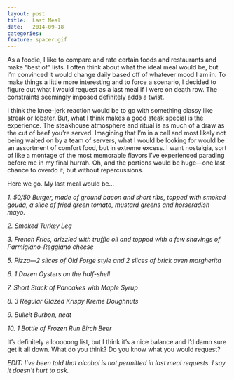 ```yaml
---
layout: post
title:  Last Meal
date:   2014-09-18
categories:
feature: spacer.gif
---
```

As a foodie, I like to compare and rate certain foods and restaurants and make “best of” lists. I often think about what the ideal meal would be, but I’m convinced it would change daily based off of whatever mood I am in. To make things a little more interesting and to force a scenario, I decided to figure out what I would request as a last meal if I were on death row. The constraints seemingly imposed definitely adds a twist. 

I think the knee-jerk reaction would be to go with something classy like streak or lobster. But, what I think makes a good steak special is the experience. The steakhouse atmosphere and ritual is as much of a draw as the cut of beef you’re served. Imagining that I’m in a cell and most likely not being waited on by a team of servers, what I would be looking for would be an assortment of comfort food, but in extreme excess. I want nostalgia, sort of like a montage of the most memorable flavors I’ve experienced parading before me in my final hurrah. Oh, and the portions would be huge—one last chance to overdo it, but without repercussions.

Here we go. My last meal would be…

_1\. 50/50 Burger, made of ground bacon and short ribs, topped with smoked gouda, a slice of fried green tomato, mustard greens and horseradish mayo._

_2\. Smoked Turkey Leg_

_3\. French Fries, drizzled with truffle oil and topped with a few shavings of Parmigiano-Reggiano cheese_

_5\. Pizza—2 slices of Old Forge style and 2 slices of brick oven margherita_

_6\. 1 Dozen Oysters on the half-shell_

_7\. Short Stack of Pancakes with Maple Syrup_

_8\. 3 Regular Glazed Krispy Kreme Doughnuts_

_9\. Bulleit Burbon, neat_

_10\. 1 Bottle of Frozen Run Birch Beer_


It’s definitely a looooong list, but I think it’s a nice balance and I’d damn sure get it all down. What do you think? Do you know what you would request?

_EDIT: I’ve been told that alcohol is not permitted in last meal requests. I say it doesn’t hurt to ask._